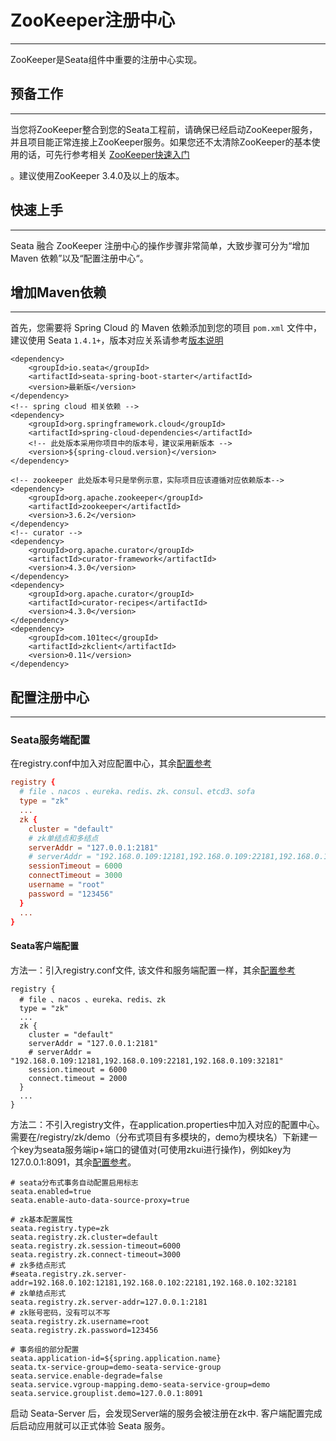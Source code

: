 # ZooKeeper注册中心

------

ZooKeeper是Seata组件中重要的注册中心实现。

## 预备工作

------

当您将ZooKeeper整合到您的Seata工程前，请确保已经启动ZooKeeper服务，并且项目能正常连接上ZooKeeper服务。如果您还不太清除ZooKeeper的基本使用的话，可先行参考相关
[ZooKeeper快速入门](https://cloud.spring.io/spring-cloud-zookeeper/reference/html/#spring-cloud-zookeeper-install)

。建议使用ZooKeeper 3.4.0及以上的版本。

## 快速上手

------

Seata 融合 ZooKeeper 注册中心的操作步骤非常简单，大致步骤可分为“增加 Maven 依赖”以及“配置注册中心“。

## 增加Maven依赖

------

首先，您需要将 Spring Cloud  的 Maven 依赖添加到您的项目 `pom.xml` 文件中，建议使用 Seata `1.4.1+`，版本对应关系请参考[版本说明](https://github.com/alibaba/spring-cloud-alibaba/wiki/版本说明)

```pom
<dependency>
    <groupId>io.seata</groupId>
    <artifactId>seata-spring-boot-starter</artifactId>
    <version>最新版</version>
</dependency>
<!-- spring cloud 相关依赖 -->
<dependency>
	<groupId>org.springframework.cloud</groupId>
	<artifactId>spring-cloud-dependencies</artifactId>
	<!-- 此处版本采用你项目中的版本号，建议采用新版本 -->
	<version>${spring-cloud.version}</version>
</dependency>

<!-- zookeeper 此处版本号只是举例示意，实际项目应该遵循对应依赖版本-->
<dependency>
	<groupId>org.apache.zookeeper</groupId>
	<artifactId>zookeeper</artifactId>
	<version>3.6.2</version>
</dependency>
<!-- curator -->
<dependency>
	<groupId>org.apache.curator</groupId>
	<artifactId>curator-framework</artifactId>
	<version>4.3.0</version>
</dependency>
<dependency>
	<groupId>org.apache.curator</groupId>
	<artifactId>curator-recipes</artifactId>
	<version>4.3.0</version>
</dependency>
<dependency>
	<groupId>com.101tec</groupId>
	<artifactId>zkclient</artifactId>
	<version>0.11</version>
</dependency>
```

## 配置注册中心

------

### Seata服务端配置

在registry.conf中加入对应配置中心，其余[配置参考](https://cloud.spring.io/spring-cloud-zookeeper/reference/html/#spring-cloud-zookeeper-install)

```conf
registry {
  # file 、nacos 、eureka、redis、zk、consul、etcd3、sofa
  type = "zk"
  ...
  zk {
    cluster = "default"
    # zk单结点和多结点
    serverAddr = "127.0.0.1:2181"
    # serverAddr = "192.168.0.109:12181,192.168.0.109:22181,192.168.0.109:32181"
    sessionTimeout = 6000
    connectTimeout = 3000
    username = "root"
    password = "123456"
  }
  ...
}
```



#### Seata客户端配置

方法一：引入registry.conf文件, 该文件和服务端配置一样，其余[配置参考](https://cloud.spring.io/spring-cloud-zookeeper/reference/html/#spring-cloud-zookeeper-install)

```
registry {
  # file 、nacos 、eureka、redis、zk
  type = "zk"
  ...	
  zk {
    cluster = "default"
    serverAddr = "127.0.0.1:2181"
    # serverAddr = "192.168.0.109:12181,192.168.0.109:22181,192.168.0.109:32181"
    session.timeout = 6000
    connect.timeout = 2000
  }
  ...
}
```

方法二：不引入registry文件，在application.properties中加入对应的配置中心。
需要在/registry/zk/demo（分布式项目有多模块的，demo为模块名）下新建一个key为seata服务端ip+端口的键值对(可使用zkui进行操作)，例如key为127.0.0.1:8091，其余[配置参考](https://cloud.spring.io/spring-cloud-zookeeper/reference/html/#spring-cloud-zookeeper-install)。

```pom
# seata分布式事务自动配置启用标志
seata.enabled=true
seata.enable-auto-data-source-proxy=true

# zk基本配置属性
seata.registry.type=zk
seata.registry.zk.cluster=default
seata.registry.zk.session-timeout=6000
seata.registry.zk.connect-timeout=3000
# zk多结点形式
#seata.registry.zk.server-addr=192.168.0.102:12181,192.168.0.102:22181,192.168.0.102:32181
# zk单结点形式
seata.registry.zk.server-addr=127.0.0.1:2181
# zk账号密码，没有可以不写
seata.registry.zk.username=root
seata.registry.zk.password=123456

# 事务组的部分配置
seata.application-id=${spring.application.name}
seata.tx-service-group=demo-seata-service-group
seata.service.enable-degrade=false
seata.service.vgroup-mapping.demo-seata-service-group=demo
seata.service.grouplist.demo=127.0.0.1:8091
```

启动 Seata-Server 后，会发现Server端的服务会被注册在zk中. 客户端配置完成后启动应用就可以正式体验 Seata 服务。
